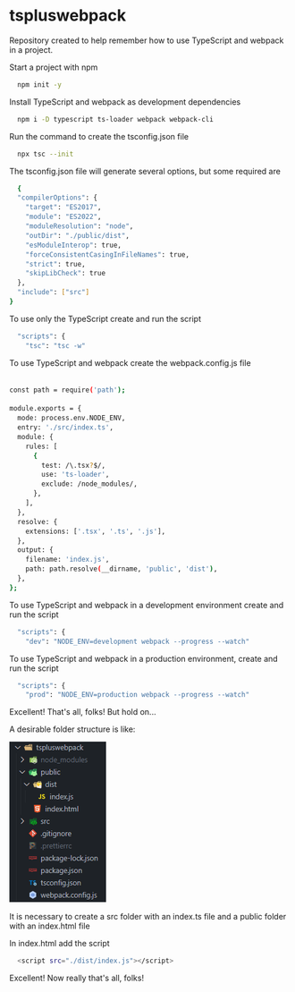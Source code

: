 
# tspluswebpack
Repository created to help remember how to use TypeScript and webpack in a project.

Start a project with npm

```bash
  npm init -y
```

Install TypeScript and webpack as development dependencies

```bash
  npm i -D typescript ts-loader webpack webpack-cli
```

Run the command to create the tsconfig.json file

```bash
  npx tsc --init
```

The tsconfig.json file will generate several options, but some required are

```bash
  {
  "compilerOptions": {
    "target": "ES2017",
    "module": "ES2022",
    "moduleResolution": "node",
    "outDir": "./public/dist",
    "esModuleInterop": true,
    "forceConsistentCasingInFileNames": true,
    "strict": true,
    "skipLibCheck": true 
  },
  "include": ["src"]
}
```

To use only the TypeScript create and run the script

```bash
  "scripts": {
    "tsc": "tsc -w"
```

To use TypeScript and webpack create the webpack.config.js file

```bash
  
const path = require('path');

module.exports = {
  mode: process.env.NODE_ENV,
  entry: './src/index.ts',
  module: {
    rules: [
      {
        test: /\.tsx?$/,
        use: 'ts-loader',
        exclude: /node_modules/,
      },
    ],
  },
  resolve: {
    extensions: ['.tsx', '.ts', '.js'],
  },
  output: {
    filename: 'index.js',
    path: path.resolve(__dirname, 'public', 'dist'),
  },
};
```

To use TypeScript and webpack in a development environment create and run the script

```bash
  "scripts": {
    "dev": "NODE_ENV=development webpack --progress --watch"
```

To use TypeScript and webpack in a production environment, create and run the script

```bash
  "scripts": {
    "prod": "NODE_ENV=production webpack --progress --watch"
```

Excellent! That's all, folks! But hold on...

A desirable folder structure is like:

![App Screenshot](https://github.com/williancapitolio/tspluswebpack/blob/main/screenshot.png?raw=true)

It is necessary to create a src folder with an index.ts file and a public folder with an index.html file

In index.html add the script

```bash
  <script src="./dist/index.js"></script>
```

Excellent! Now really that's all, folks!